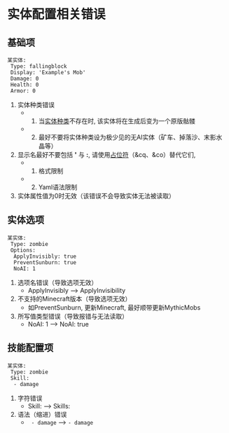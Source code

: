 实体配置相关错误
===============

基础项
-----

```
某实体:
 Type: fallingblock
 Display: 'Example's Mob'
 Damage: 0
 Health: 0
 Armor: 0
```
1. 实体种类错误
    * 1. 当[实体种类](/实体/种类)不存在时, 该实体将在生成后变为一个原版骷髅
    * 2. 最好不要将实体种类设为极少见的无AI实体（矿车、掉落沙、末影水晶等）
2. 显示名最好不要包括 **'** 与 **:**, 请使用[占位符](/技能/占位符)（&cq、&co）替代它们,
    * 1. 格式限制
    * 2. Yaml语法限制
3. 实体属性值为0时无效（该错误不会导致实体无法被读取）

实体选项
------

```
某实体:
 Type: zombie
 Options:
  ApplyInvisibly: true
  PreventSunburn: true
  NoAI: 1
```
1. 选项名错误（导致选项无效）
    * ApplyInvisibly --> ApplyInvisibility
2. 不支持的Minecraft版本（导致选项无效）
    * 如PreventSunburn, 更新Minecraft, 最好顺带更新MythicMobs
3. 所写值类型错误（导致报错与无法读取）
    * NoAI: 1 --> NoAI: true

技能配置项
-----

```
某实体:
 Type: zombie
 Skill:
  - damage
```
1. 字符错误
    * Skill: --> Skills:
2. 语法（缩进）错误
    * ` - damage` --> `- damage`
